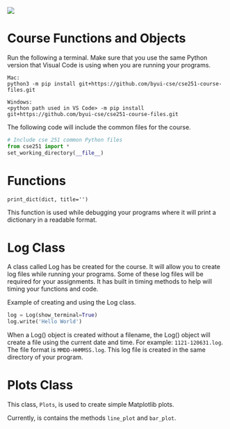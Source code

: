 ![](../site/banner.png)

# Course Functions and Objects

Run the following a terminal.  Make sure that you use the same Python version that Visual Code is using when you are running your programs.

```
Mac:
python3 -m pip install git+https://github.com/byui-cse/cse251-course-files.git

Windows:
<python path used in VS Code> -m pip install git+https://github.com/byui-cse/cse251-course-files.git
```

The following code will include the common files for the course.

```python
# Include cse 251 common Python files
from cse251 import *
set_working_directory(__file__)
```

# Functions

`print_dict(dict, title='')`

This function is used while debugging your programs where it will print a dictionary in a readable format.


# Log Class

A class called Log has be created for the course.  It will allow you to create log files while running your programs.  Some of these log files will be required for your assignments.  It has built in timing methods to help will timing your functions and code.  


Example of creating and using the Log class.

```python
log = Log(show_terminal=True)
log.write('Hello World')
```

When a Log() object is created without a filename, the Log() object will create a file using the current date and time. For example: `1121-120631.log`.  The file format is `MMDD-HHMMSS.log`.  This log file is created in the same directory of your program.

# Plots Class

This class, `Plots`, is used to create simple Matplotlib plots.

Currently, is contains the methods `line_plot` and `bar_plot`.